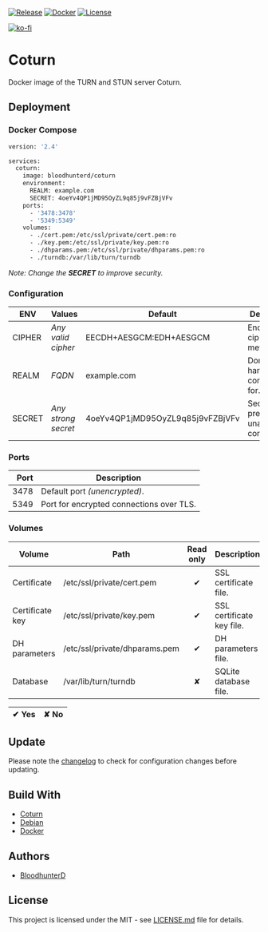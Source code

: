 [![Release](https://img.shields.io/github/v/release/bloodhunterd/coturn?include_prereleases&style=for-the-badge)](https://github.com/bloodhunterd/coturn/releases)
[![Docker](https://img.shields.io/github/workflow/status/bloodhunterd/coturn/Docker?style=for-the-badge&label=Docker%20Build)](https://github.com/bloodhunterd/coturn/actions?query=workflow%3ADocker)
[![License](https://img.shields.io/github/license/bloodhunterd/coturn?style=for-the-badge)](https://github.com/bloodhunterd/coturn/blob/master/LICENSE)

[![ko-fi](https://www.ko-fi.com/img/githubbutton_sm.svg)](https://ko-fi.com/P5P51U5SZ)

# Coturn

Docker image of the TURN and STUN server Coturn.

## Deployment

### Docker Compose

~~~dockerfile
version: '2.4'

services:
  coturn:
    image: bloodhunterd/coturn
    environment:
      REALM: example.com
      SECRET: 4oeYv4QP1jMD95OyZL9q85j9vFZBjVFv
    ports:
      - '3478:3478'
      - '5349:5349'
    volumes:
      - ./cert.pem:/etc/ssl/private/cert.pem:ro
      - ./key.pem:/etc/ssl/private/key.pem:ro
      - ./dhparams.pem:/etc/ssl/private/dhparams.pem:ro
      - ./turndb:/var/lib/turn/turndb
~~~

*Note: Change the **SECRET** to improve security.*

### Configuration

| ENV | Values | Default | Description
| --- | ------- | ------- | -----------
| CIPHER | *Any valid cipher* | EECDH+AESGCM:EDH+AESGCM | Encryption cipher methods.
| REALM | *FQDN* | example.com | Domain to handle connections for.
| SECRET | *Any strong secret* | 4oeYv4QP1jMD95OyZL9q85j9vFZBjVFv | Secret to prevent unauthorized connection.

### Ports

| Port | Description
| ---: | -----------
| 3478 | Default port *(unencrypted)*.
| 5349 | Port for encrypted connections over TLS.

### Volumes

| Volume | Path | Read only | Description
| ------ | ---- | :-------: | -----------
| Certificate | /etc/ssl/private/cert.pem | &#10004; | SSL certificate file.
| Certificate key | /etc/ssl/private/key.pem | &#10004; | SSL certificate key file.
| DH parameters | /etc/ssl/private/dhparams.pem | &#10004; | DH parameters file.
| Database | /var/lib/turn/turndb | &#10008; | SQLite database file.

| &#10004; Yes | &#10008; No
| ------------ | -----------

## Update

Please note the [changelog](https://github.com/bloodhunterd/coturn/blob/master/CHANGELOG.md) to check for configuration changes before updating.

## Build With

* [Coturn](https://github.com/coturn/coturn)
* [Debian](https://www.debian.org/)
* [Docker](https://www.docker.com/)

## Authors

* [BloodhunterD](https://github.com/bloodhunterd)

## License

This project is licensed under the MIT - see [LICENSE.md](https://github.com/bloodhunterd/coturn/blob/master/LICENSE) file for details.
